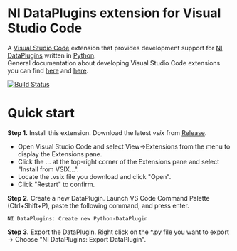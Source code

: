 # NI DataPlugins extension for Visual Studio Code

A [Visual Studio Code](https://code.visualstudio.com/) extension that provides development support for [NI DataPlugins](https://www.ni.com/downloads/dataplugins) written in [Python](https://www.python.org).<br>
General documentation about developing Visual Studio Code extensions you can find [here](https://code.visualstudio.com/api) and [here](https://vscode-docs.readthedocs.io/en/stable/extensions/debugging-extensions/).

[![Build Status](https://janschummers.visualstudio.com/vscode-ni-python-dataplugins/_apis/build/status/jschumme.vscode-ni-python-dataplugins?branchName=master)](https://janschummers.visualstudio.com/vscode-ni-python-dataplugins/_build/latest?definitionId=1&branchName=master)

# Quick start
**Step 1.** Install this extension. Download the latest *vsix* from [Release](https://github.com/jschumme/vscode-ni-python-dataplugins/releases).
- Open Visual Studio Code and select View->Extensions from the menu to display the Extensions pane.
- Click the ... at the top-right corner of the Extensions pane and select "Install from VSIX...".
- Locate the .vsix file you download and click "Open".
- Click "Restart" to confirm.

**Step 2.** Create a new DataPlugin. Launch VS Code Command Palette (Ctrl+Shift+P), paste the following command, and press enter.
```
NI DataPlugins: Create new Python-DataPlugin
```
**Step 3.** Export the DataPlugin. Right click on the \*.py file you want to export -> Choose "NI DataPlugins: Export DataPlugin".

